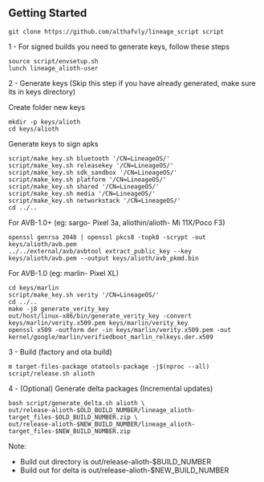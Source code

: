 ## Getting Started

    git clone https://github.com/althafvly/lineage_script script

1 - For signed builds you need to generate keys, follow these steps

    source script/envsetup.sh
    lunch lineage_alioth-user

2 - Generate keys (Skip this step if you have already generated, make sure its in keys directory)

Create folder new keys

    mkdir -p keys/alioth
    cd keys/alioth

Generate keys to sign apks

    script/make_key.sh bluetooth '/CN=LineageOS/'
    script/make_key.sh releasekey '/CN=LineageOS/'
    script/make_key.sh sdk_sandbox '/CN=LineageOS/'
    script/make_key.sh platform '/CN=LineageOS/'
    script/make_key.sh shared '/CN=LineageOS/'
    script/make_key.sh media '/CN=LineageOS/'
    script/make_key.sh networkstack '/CN=LineageOS/'
    cd ../..

For AVB-1.0+ (eg: sargo- Pixel 3a, aliothin/alioth- Mi 11X/Poco F3)

    openssl genrsa 2048 | openssl pkcs8 -topk8 -scrypt -out keys/alioth/avb.pem
    ../../external/avb/avbtool extract_public_key --key keys/alioth/avb.pem --output keys/alioth/avb_pkmd.bin

For AVB-1.0 (eg: marlin- Pixel XL)

    cd keys/marlin
    script/make_key.sh verity '/CN=LineageOS/'
    cd ../..
    make -j8 generate_verity_key
    out/host/linux-x86/bin/generate_verity_key -convert keys/marlin/verity.x509.pem keys/marlin/verity_key
    openssl x509 -outform der -in keys/marlin/verity.x509.pem -out kernel/google/marlin/verifiedboot_marlin_relkeys.der.x509

3 - Build (factory and ota build)

    m target-files-package otatools-package -j$(nproc --all)
    script/release.sh alioth

4 - (Optional) Generate delta packages (Incremental updates)

    bash script/generate_delta.sh alioth \
    out/release-alioth-$OLD_BUILD_NUMBER/lineage_alioth-target_files-$OLD_BUILD_NUMBER.zip \
    out/release-alioth-$NEW_BUILD_NUMBER/lineage_alioth-target_files-$NEW_BUILD_NUMBER.zip

Note:

- Build out directory is out/release-alioth-$BUILD_NUMBER
- Build out for delta is out/release-alioth-$NEW_BUILD_NUMBER
